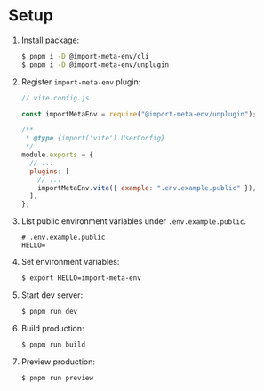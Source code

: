 # Setup

1. Install package:

   ```sh
   $ pnpm i -D @import-meta-env/cli
   $ pnpm i -D @import-meta-env/unplugin
   ```

1. Register `import-meta-env` plugin:

   ```js
   // vite.config.js

   const importMetaEnv = require("@import-meta-env/unplugin");

   /**
    * @type {import('vite').UserConfig}
    */
   module.exports = {
     // ...
     plugins: [
       // ...
       importMetaEnv.vite({ example: ".env.example.public" }),
     ],
   };
   ```

1. List public environment variables under `.env.example.public`.

   ```
   # .env.example.public
   HELLO=
   ```

1. Set environment variables:

   ```sh
   $ export HELLO=import-meta-env
   ```

1. Start dev server:

   ```sh
   $ pnpm run dev
   ```

1. Build production:

   ```sh
   $ pnpm run build
   ```

1. Preview production:

   ```sh
   $ pnpm run preview
   ```
